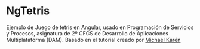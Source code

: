 # NgTetris
Ejemplo de Juego de tetris en Angular, usado en Programación de Servicios y Procesos, asignatura de 2º CFGS de Desarrollo de Aplicaciones Multiplataforma (DAM). Basado en el tutorial creado por [Michael Karén](https://medium.com/angular-in-depth/game-development-tetris-in-angular-64ef96ce56f7)
